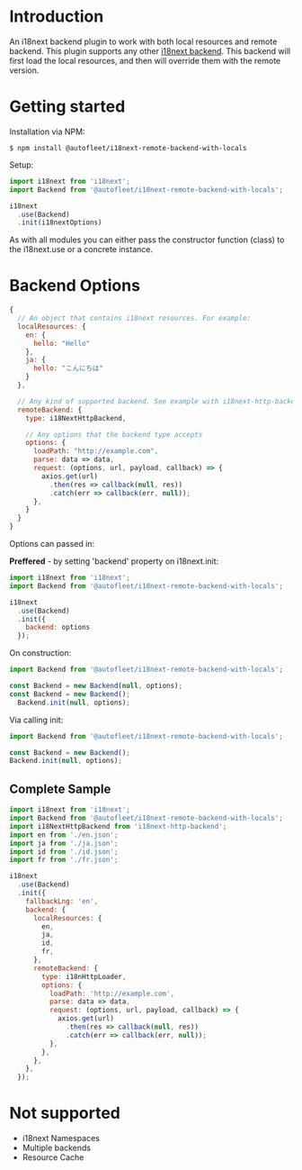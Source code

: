 # Introduction

An i18next backend plugin to work with both local resources and remote backend. This plugin supports any other [i18next backend](https://www.i18next.com/plugins-and-utils.html#backends).
This backend will first load the local resources, and then will override them with the remote version.

# Getting started

Installation via NPM:

```
$ npm install @autofleet/i18next-remote-backend-with-locals
```

Setup:

```js
import i18next from 'i18next';
import Backend from '@autofleet/i18next-remote-backend-with-locals';

i18next
  .use(Backend)
  .init(i18nextOptions)
```
As with all modules you can either pass the constructor function (class) to the i18next.use or a concrete instance.

# Backend Options

```js
{
  // An object that contains i18next resources. For example:
  localResources: {
    en: {
      hello: "Hello"
    },
    ja: {
      hello: "こんにちは"
    }
  },

  // Any kind of supported backend. See example with i18next-http-backend:
  remoteBackend: {
    type: i18NextHttpBackend,

    // Any options that the backend type accepts
    options: {
      loadPath: "http://example.com",
      parse: data => data,
      request: (options, url, payload, callback) => {
        axios.get(url)
          .then(res => callback(null, res))
          .catch(err => callback(err, null));
      },
    }
  }
}
```

Options can passed in:

**Preffered** - by setting 'backend' property on i18next.init:

```js
import i18next from 'i18next';
import Backend from '@autofleet/i18next-remote-backend-with-locals';

i18next
  .use(Backend)
  .init({
    backend: options
  });
```

On construction:

```js
import Backend from '@autofleet/i18next-remote-backend-with-locals';

const Backend = new Backend(null, options);
const Backend = new Backend();
  Backend.init(null, options);
```

Via calling init:

```js
import Backend from '@autofleet/i18next-remote-backend-with-locals';

const Backend = new Backend();
Backend.init(null, options);
```

## Complete Sample

```js
import i18next from 'i18next';
import Backend from '@autofleet/i18next-remote-backend-with-locals';
import i18NextHttpBackend from 'i18next-http-backend';
import en from './en.json';
import ja from './ja.json';
import id from './id.json';
import fr from './fr.json';

i18next
  .use(Backend)
  .init({
    fallbackLng: 'en',
    backend: {
      localResources: {
        en, 
        ja, 
        id, 
        fr,
      },
      remoteBackend: {
        type: i18nHttpLoader,
        options: {
          loadPath: 'http://example.com',
          parse: data => data,
          request: (options, url, payload, callback) => {
            axios.get(url)
              .then(res => callback(null, res))
              .catch(err => callback(err, null));
          },
        },
      },
    },
  });
```

# Not supported

- i18next Namespaces
- Multiple backends
- Resource Cache
